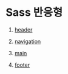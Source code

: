 # Sass 반응형

1. [header](./md/header.md)

2. [navigation](./md/navigation.md)

3. [main](./md/main.md)

4. [footer](./md/footer.md)
